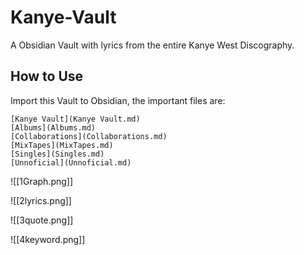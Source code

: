 # Kanye-Vault

A Obsidian Vault with lyrics from the entire Kanye West Discography.

## How to Use

Import this Vault to Obsidian, the important files are:

	[Kanye Vault](Kanye Vault.md)  
	[Albums](Albums.md)  
	[Collaborations](Collaborations.md)  
	[MixTapes](MixTapes.md)  
	[Singles](Singles.md)  
	[Unnoficial](Unnoficial.md)  

![[1Graph.png]]

![[2lyrics.png]]

![[3quote.png]]

![[4keyword.png]]
